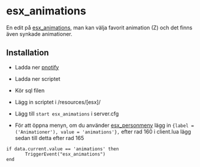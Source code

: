 # esx_animations
En edit på [esx_animations](https://github.com/ESX-Org/esx_animations), man kan välja favorit animation (Z) och det finns även synkade animationer. 

## Installation

 - Ladda ner [pnotify](https://forum.fivem.net/t/release-pnotify-in-game-js-notifications-using-noty/20659)

 - Ladda ner scriptet
 
 - Kör sql filen
 
 - Lägg in scriptet i /resources/[esx]/
 
 - Lägg till ```start esx_animations``` i server.cfg
 
 - För att öppna menyn, om du använder [esx_personmeny](https://github.com/xBlueSI/esx_personmeny/) lägg in ```{label = ('Animationer'), value = 'animations'},``` efter rad 160 i client.lua lägg sedan till detta efter rad 165
 ```
 if data.current.value == 'animations' then
      	TriggerEvent("esx_animations")
end
